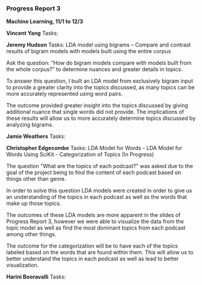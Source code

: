 ### Progress Report 3 
 **Machine Learning, 11/1 to 12/3**

**Vincent Yang**
Tasks: 

**Jeremy Hudson**
Tasks: LDA model using bigrams – Compare and contrast results of bigram models with models built using the entire corpus 

Ask the question: “How do bigram models compare with models built from the whole corpus?” to determine nuances and greater details in topics.

To answer this question, I built an LDA model from exclusively bigram input to provide a greater clarity into the topics discussed, as many topics can be more accurately represented using word pairs. 

The outcome provided greater insight into the topics discussed by giving additional nuance that single words did not provide. 
The implications of these results will allow us to more accurately determine topics discussed by analyzing bigrams. 


**Jamie Weathers**
Tasks: 

**Christopher Edgecombe**
Tasks: LDA Model for Words - LDA Model for Words Using SciKit - Categorization of Topics (In Progress)

The question "What are the topics of each podcast?" was asked due to the goal of the project being to find the content of each podcast based on things other than genre. 

In order to solve this question LDA models were created in order to give us an understanding of the topics in each podcast as well as the words that make up those topics.

The outcomes of these LDA models are more apparent in the slides of Progress Report 3, however we were able to visualize the data from the topic model as well as find the most dominant topics from each podcast among other things. 

The outcome for the categorization will be to have each of the topics labeled based on the words that are found within them. This will allow us to better understand the topics in each podcast as well as lead to better visualization. 

**Harini Booravalli**
Tasks:

